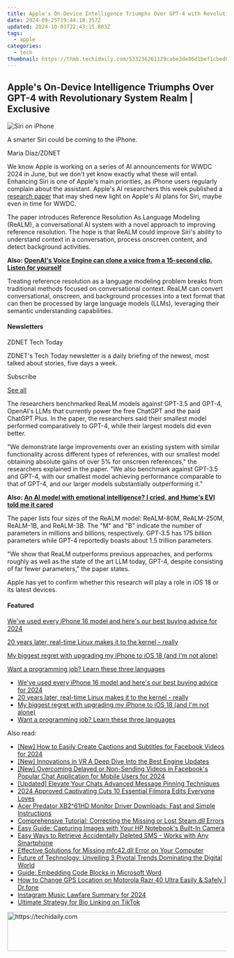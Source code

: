 ```yaml
---
title: Apple's On-Device Intelligence Triumphs Over GPT-4 with Revolutionary System Realm | Exclusive
date: 2024-09-25T19:44:18.357Z
updated: 2024-10-01T22:43:15.803Z
tags:
  - apple
categories:
  - tech
thumbnail: https://thmb.techidaily.com/533236261129cabe3de86d1bef1cbed00a9ea2770d693fc8e5825a129a9010b9.JPG
---
```


## Apple's On-Device Intelligence Triumphs Over GPT-4 with Revolutionary System Realm | Exclusive

![Siri on iPhone](https://www.zdnet.com/a/img/resize/cda777a6f70974423e84e28ec4969e396f4eede2/2024/04/01/126d86c1-765b-4bd0-bb75-881389bf4f23/siri.jpg?auto=webp&width=1280)

A smarter Siri could be coming to the iPhone. 

Maria Diaz/ZDNET

We know Apple is working on a series of AI announcements for WWDC 2024 in June, but we don't yet know exactly what these will entail. Enhancing Siri is one of Apple's main priorities, as iPhone users regularly complain about the assistant. Apple's AI researchers this week published a [research paper](https://arxiv.org/pdf/2403.20329.pdf) that may shed new light on Apple's AI plans for Siri, maybe even in time for WWDC.

The paper introduces Reference Resolution As Language Modeling (ReALM), a conversational AI system with a novel approach to improving reference resolution. The hope is that ReALM could improve Siri's ability to understand context in a conversation, process onscreen content, and detect background activities. 

**Also: [OpenAI's Voice Engine can clone a voice from a 15-second clip. Listen for yourself](https://www.zdnet.com/article/openais-voice-engine-can-clone-a-voice-from-a-15-second-clip-listen-for-yourself/)**

Treating reference resolution as a language modeling problem breaks from traditional methods focused on conversational context. ReaLM can convert conversational, onscreen, and background processes into a text format that can then be processed by large language models (LLMs), leveraging their semantic understanding capabilities.

#### Newsletters

ZDNET Tech Today

ZDNET's Tech Today newsletter is a daily briefing of the newest, most talked about stories, five days a week.

 Subscribe

[See all](https://www.zdnet.com/newsletters/)

The researchers benchmarked ReaLM models against GPT-3.5 and GPT-4, OpenAI's LLMs that currently power the free ChatGPT and the paid ChatGPT Plus. In the paper, the researchers said their smallest model performed comparatively to GPT-4, while their largest models did even better.

"We demonstrate large improvements over an existing system with similar functionality across different types of references, with our smallest model obtaining absolute gains of over 5% for onscreen references," the researchers explained in the paper. "We also benchmark against GPT-3.5 and GPT-4, with our smallest model achieving performance comparable to that of GPT-4, and our larger models substantially outperforming it."

**Also: [An AI model with emotional intelligence? I cried, and Hume's EVI told me it cared](https://www.zdnet.com/article/an-ai-model-with-emotional-intelligence-i-cried-and-humes-evi-told-me-it-cared/)**

The paper lists four sizes of the ReALM model: ReALM-80M, ReALM-250M, ReALM-1B, and ReALM-3B. The "M" and "B" indicate the number of parameters in millions and billions, respectively. GPT-3.5 has 175 billion parameters while GPT-4 reportedly boasts about 1.5 trillion parameters. 

"We show that ReaLM outperforms previous approaches, and performs roughly as well as the state of the art LLM today, GPT-4, despite consisting of far fewer parameters," the paper states.

Apple has yet to confirm whether this research will play a role in iOS 18 or its latest devices.

#### Featured

[We've used every iPhone 16 model and here's our best buying advice for 2024](https://www.zdnet.com/article/iphone-16-pro-max-buying-advice-2024/ "We've used every iPhone 16 model and here's our best buying advice for 2024")

[20 years later, real-time Linux makes it to the kernel - really](https://www.zdnet.com/article/20-years-later-real-time-linux-makes-it-to-the-kernel-really/ "20 years later, real-time Linux makes it to the kernel - really")

[My biggest regret with upgrading my iPhone to iOS 18 (and I'm not alone)](https://www.zdnet.com/article/my-biggest-regret-with-upgrading-my-iphone-to-ios-18-and-im-not-alone/ "My biggest regret with upgrading my iPhone to iOS 18 (and I'm not alone)")

[Want a programming job? Learn these three languages](https://www.zdnet.com/article/want-a-programming-job-learn-these-three-languages/ "Want a programming job? Learn these three languages")

* [We've used every iPhone 16 model and here's our best buying advice for 2024](https://www.zdnet.com/article/iphone-16-pro-max-buying-advice-2024/ "We've used every iPhone 16 model and here's our best buying advice for 2024")
* [20 years later, real-time Linux makes it to the kernel - really](https://www.zdnet.com/article/20-years-later-real-time-linux-makes-it-to-the-kernel-really/ "20 years later, real-time Linux makes it to the kernel - really")
* [My biggest regret with upgrading my iPhone to iOS 18 (and I'm not alone)](https://www.zdnet.com/article/my-biggest-regret-with-upgrading-my-iphone-to-ios-18-and-im-not-alone/ "My biggest regret with upgrading my iPhone to iOS 18 (and I'm not alone)")
* [Want a programming job? Learn these three languages](https://www.zdnet.com/article/want-a-programming-job-learn-these-three-languages/ "Want a programming job? Learn these three languages")

<ins class="adsbygoogle"
     style="display:block"
     data-ad-format="autorelaxed"
     data-ad-client="ca-pub-7571918770474297"
     data-ad-slot="1223367746"></ins>

<ins class="adsbygoogle"
     style="display:block"
     data-ad-client="ca-pub-7571918770474297"
     data-ad-slot="8358498916"
     data-ad-format="auto"
     data-full-width-responsive="true"></ins>

<span class="atpl-alsoreadstyle">Also read:</span>
<div><ul>
<li><a href="https://facebook-video-content.techidaily.com/new-how-to-easily-create-captions-and-subtitles-for-facebook-videos-for-2024/"><u>[New] How to Easily Create Captions and Subtitles for Facebook Videos for 2024</u></a></li>
<li><a href="https://some-techniques.techidaily.com/new-innovations-in-vr-a-deep-dive-into-the-best-engine-updates/"><u>[New] Innovations in VR A Deep Dive Into the Best Engine Updates</u></a></li>
<li><a href="https://facebook-video-recording.techidaily.com/new-overcoming-delayed-or-non-sending-videos-in-facebooks-popular-chat-application-for-mobile-users-for-2024/"><u>[New] Overcoming Delayed or Non-Sending Videos in Facebook's Popular Chat Application for Mobile Users for 2024</u></a></li>
<li><a href="https://discord-videos.techidaily.com/updated-elevate-your-chats-advanced-message-pinning-techniques/"><u>[Updated] Elevate Your Chats Advanced Message Pinning Techniques</u></a></li>
<li><a href="https://extra-information.techidaily.com/2024-approved-captivating-cuts-10-essential-filmora-edits-everyone-loves/"><u>2024 Approved Captivating Cuts 10 Essential Filmora Edits Everyone Loves</u></a></li>
<li><a href="https://hardware-help.techidaily.com/acer-predator-xb261hd-monitor-driver-downloads-fast-and-simple-instructions/"><u>Acer Predator XB2^61HD Monitor Driver Downloads: Fast and Simple Instructions</u></a></li>
<li><a href="https://technical-tips.techidaily.com/comprehensive-tutorial-correcting-the-missing-or-lost-steamdll-errors/"><u>Comprehensive Tutorial: Correcting the Missing or Lost Steam.dll Errors</u></a></li>
<li><a href="https://technical-tips.techidaily.com/easy-guide-capturing-images-with-your-hp-notebooks-built-in-camera/"><u>Easy Guide: Capturing Images with Your HP Notebook's Built-In Camera</u></a></li>
<li><a href="https://technical-tips.techidaily.com/easy-ways-to-retrieve-accidentally-deleted-sms-works-with-any-smartphone/"><u>Easy Ways to Retrieve Accidentally Deleted SMS - Works with Any Smartphone</u></a></li>
<li><a href="https://technical-tips.techidaily.com/effective-solutions-for-missing-mfc42dll-error-on-your-computer/"><u>Effective Solutions for Missing mfc42.dll Error on Your Computer</u></a></li>
<li><a href="https://technical-tips.techidaily.com/future-of-technology-unveiling-3-pivotal-trends-dominating-the-digital-world/"><u>Future of Technology: Unveiling 3 Pivotal Trends Dominating the Digital World</u></a></li>
<li><a href="https://technical-tips.techidaily.com/guide-embedding-code-blocks-in-microsoft-word/"><u>Guide: Embedding Code Blocks in Microsoft Word</u></a></li>
<li><a href="https://location-social.techidaily.com/how-to-change-gps-location-on-motorola-razr-40-ultra-easily-and-safely-drfone-by-drfone-virtual-android/"><u>How to Change GPS Location on Motorola Razr 40 Ultra Easily & Safely | Dr.fone</u></a></li>
<li><a href="https://extra-guidance.techidaily.com/instagram-music-lawfare-summary-for-2024/"><u>Instagram Music Lawfare Summary for 2024</u></a></li>
<li><a href="https://extra-information.techidaily.com/ultimate-strategy-for-bio-linking-on-tiktok/"><u>Ultimate Strategy for Bio Linking on TikTok</u></a></li>
</ul></div>

<!-- affiliate ads begin -->
<a href="https://appsumo.8odi.net/c/5597632/2049379/7443" target="_top" id="2049379">
  <img src="//a.impactradius-go.com/display-ad/7443-2049379" border="0" alt="https://techidaily.com" width="728" height="90"/>
</a>
<img height="0" width="0" src="https://appsumo.8odi.net/i/5597632/2049379/7443" style="position:absolute;visibility:hidden;" border="0" />
<!-- affiliate ads end -->

